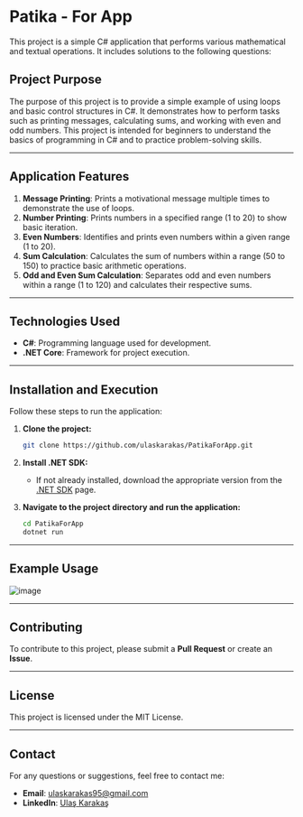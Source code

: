 # Patika - For App
This project is a simple C# application that performs various mathematical and textual operations. It includes solutions to the following questions:

## Project Purpose

The purpose of this project is to provide a simple example of using loops and basic control structures in C#. It demonstrates how to perform tasks such as printing messages, calculating sums, and working with even and odd numbers. This project is intended for beginners to understand the basics of programming in C# and to practice problem-solving skills.

---

## Application Features

1. **Message Printing**: Prints a motivational message multiple times to demonstrate the use of loops.
2. **Number Printing**: Prints numbers in a specified range (1 to 20) to show basic iteration.
3. **Even Numbers**: Identifies and prints even numbers within a given range (1 to 20).
4. **Sum Calculation**: Calculates the sum of numbers within a range (50 to 150) to practice basic arithmetic operations.
5. **Odd and Even Sum Calculation**: Separates odd and even numbers within a range (1 to 120) and calculates their respective sums.


---

## Technologies Used
- **C#**: Programming language used for development.
- **.NET Core**: Framework for project execution.

---

## Installation and Execution
Follow these steps to run the application:

1. **Clone the project:**
   ```bash
   git clone https://github.com/ulaskarakas/PatikaForApp.git
   ```
2. **Install .NET SDK:**
   - If not already installed, download the appropriate version from the [.NET SDK](https://dotnet.microsoft.com/download) page.

3. **Navigate to the project directory and run the application:**
   ```bash
   cd PatikaForApp
   dotnet run
   ```

---

## Example Usage

![image](https://github.com/user-attachments/assets/bf626676-d8e3-4c8e-95a6-27fb09c60d6c)

---

## Contributing
To contribute to this project, please submit a **Pull Request** or create an **Issue**.

---

## License
This project is licensed under the MIT License.

---

## Contact
For any questions or suggestions, feel free to contact me:
- **Email**: [ulaskarakas95@gmail.com](mailto:ulaskarakas95@gmail.com)
- **LinkedIn**: [Ulaş Karakaş](https://www.linkedin.com/in/ulas-karakas/)
